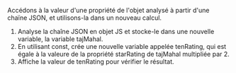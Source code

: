 Accédons à la valeur d'une propriété de l'objet analysé à partir d'une chaïne JSON, et utilisons-la dans un nouveau calcul.

1. Analyse la chaîne JSON en objet JS et stocke-le dans une nouvelle variable, la variable tajMahal.
2. En utilisant const, crée une nouvelle variable appelée tenRating, qui est égale à la valeure de la propriété starRating de tajMahal multipliée par 2.
3. Affiche la valeur de tenRating pour vérifier le résultat.
